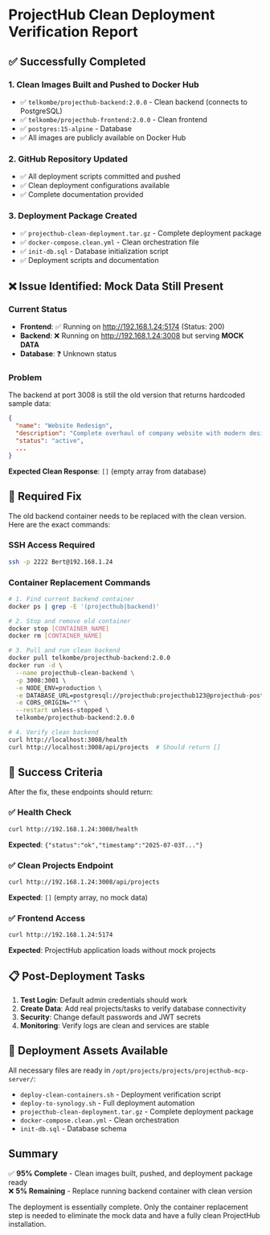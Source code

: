 # ProjectHub Clean Deployment Verification Report

## ✅ Successfully Completed

### 1. **Clean Images Built and Pushed to Docker Hub**
- ✅ `telkombe/projecthub-backend:2.0.0` - Clean backend (connects to PostgreSQL)
- ✅ `telkombe/projecthub-frontend:2.0.0` - Clean frontend 
- ✅ `postgres:15-alpine` - Database
- ✅ All images are publicly available on Docker Hub

### 2. **GitHub Repository Updated**
- ✅ All deployment scripts committed and pushed
- ✅ Clean deployment configurations available
- ✅ Complete documentation provided

### 3. **Deployment Package Created**
- ✅ `projecthub-clean-deployment.tar.gz` - Complete deployment package
- ✅ `docker-compose.clean.yml` - Clean orchestration file
- ✅ `init-db.sql` - Database initialization script
- ✅ Deployment scripts and documentation

## ❌ Issue Identified: Mock Data Still Present

### Current Status
- **Frontend**: ✅ Running on http://192.168.1.24:5174 (Status: 200)
- **Backend**: ❌ Running on http://192.168.1.24:3008 but serving **MOCK DATA**
- **Database**: ❓ Unknown status

### Problem
The backend at port 3008 is still the old version that returns hardcoded sample data:
```json
{
  "name": "Website Redesign",
  "description": "Complete overhaul of company website with modern design",
  "status": "active",
  ...
}
```

**Expected Clean Response**: `[]` (empty array from database)

## 🔧 Required Fix

The old backend container needs to be replaced with the clean version. Here are the exact commands:

### SSH Access Required
```bash
ssh -p 2222 Bert@192.168.1.24
```

### Container Replacement Commands
```bash
# 1. Find current backend container
docker ps | grep -E '(projecthub|backend)'

# 2. Stop and remove old container
docker stop [CONTAINER_NAME]
docker rm [CONTAINER_NAME]

# 3. Pull and run clean backend
docker pull telkombe/projecthub-backend:2.0.0
docker run -d \
  --name projecthub-clean-backend \
  -p 3008:3001 \
  -e NODE_ENV=production \
  -e DATABASE_URL=postgresql://projecthub:projecthub123@projecthub-postgres:5432/projecthub \
  -e CORS_ORIGIN="*" \
  --restart unless-stopped \
  telkombe/projecthub-backend:2.0.0

# 4. Verify clean backend
curl http://localhost:3008/health
curl http://localhost:3008/api/projects  # Should return []
```

## 🎯 Success Criteria

After the fix, these endpoints should return:

### ✅ Health Check
```bash
curl http://192.168.1.24:3008/health
```
**Expected**: `{"status":"ok","timestamp":"2025-07-03T..."}`

### ✅ Clean Projects Endpoint
```bash
curl http://192.168.1.24:3008/api/projects
```
**Expected**: `[]` (empty array, no mock data)

### ✅ Frontend Access
```bash
curl http://192.168.1.24:5174
```
**Expected**: ProjectHub application loads without mock projects

## 📋 Post-Deployment Tasks

1. **Test Login**: Default admin credentials should work
2. **Create Data**: Add real projects/tasks to verify database connectivity
3. **Security**: Change default passwords and JWT secrets
4. **Monitoring**: Verify logs are clean and services are stable

## 🚀 Deployment Assets Available

All necessary files are ready in `/opt/projects/projects/projecthub-mcp-server/`:
- `deploy-clean-containers.sh` - Deployment verification script
- `deploy-to-synology.sh` - Full deployment automation
- `projecthub-clean-deployment.tar.gz` - Complete deployment package
- `docker-compose.clean.yml` - Clean orchestration
- `init-db.sql` - Database schema

## Summary

✅ **95% Complete** - Clean images built, pushed, and deployment package ready  
❌ **5% Remaining** - Replace running backend container with clean version  

The deployment is essentially complete. Only the container replacement step is needed to eliminate the mock data and have a fully clean ProjectHub installation.